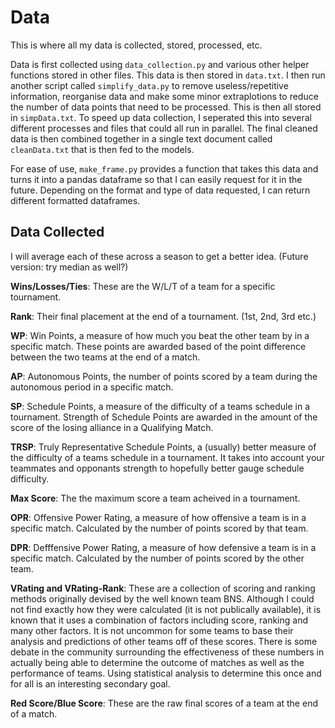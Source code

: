 # Data

This is where all my data is collected, stored, processed, etc.

Data is first collected using `data_collection.py` and various other helper functions stored in other files. This data is then stored in `data.txt`. I then run another script called `simplify_data.py` to remove useless/repetitive information, reorganise data and make some minor extraplotions to reduce the number of data points that need to be processed. This is then all stored in `simpData.txt`. To speed up data collection, I seperated this into several different processes and files that could all run in parallel. The final cleaned data is then combined together in a single text document called `cleanData.txt` that is then fed to the models.

For ease of use, `make_frame.py` provides a function that takes this data and turns it into a pandas dataframe so that I can easily request for it in the future. Depending on the format and type of data requested, I can return different formatted dataframes.


## Data Collected
I will average each of these across a season to get a better idea. (Future version: try median as well?)

**Wins/Losses/Ties**: These are the W/L/T of a team for a specific tournament. 

**Rank**: Their final placement at the end of a tournament. (1st, 2nd, 3rd etc.) 

**WP**: Win Points, a measure of how much you beat the other team by in a specific match. These points are awarded based of the point difference between the two teams at the end of a match.

**AP**: Autonomous Points, the number of points scored by a team during the autonomous period in a specific match.

**SP**: Schedule Points, a measure of the difficulty of a teams schedule in a tournament. Strength of Schedule Points are awarded in the amount of the score of the losing alliance in a Qualifying Match.

**TRSP**: Truly Representative Schedule Points, a (usually) better measure of the difficulty of a teams schedule in a tournament. It takes into account your teammates and opponants strength to hopefully better gauge schedule difficulty.

**Max Score**: The the maximum score a team acheived in a tournament.

**OPR**: Offensive Power Rating, a measure of how offensive a team is in a specific match. Calculated by the number of points scored by that team.

**DPR**: Defffensive Power Rating, a measure of how defensive a team is in a specific match. Calculated by the number of points scored by the other team.

**VRating and VRating-Rank**: These are a collection of scoring and ranking methods originally devised by the well known team BNS. Although I could not find exactly how they were calculated (it is not publically available), it is known that it uses a combination of factors including score, ranking and many other factors. It is not uncommon for some teams to base their analysis and predictions of other teams off of these scores. There is some debate in the community surrounding the effectiveness of these numbers in actually being able to determine the outcome of matches as well as the performance of teams. Using statistical analysis to determine this once and for all is an interesting secondary goal.

**Red Score/Blue Score**: These are the raw final scores of a team at the end of a match.
